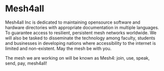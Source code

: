 # Mesh4all

Mesh4all Inc is dedicated to maintaining opensource software and hardware directories with appropriate documentation in multiple languages. To guarantee access to resilient, persistent mesh networks worldwide. We will also be tasked to disseminate the technology among faculty, students and businesses in developing nations where accessibility to the internet is limited and non-existent.  May the mesh be with you. 


The mesh we are working on will be known as Mesh4: join, use, speak, send, pay, mesh4all!

